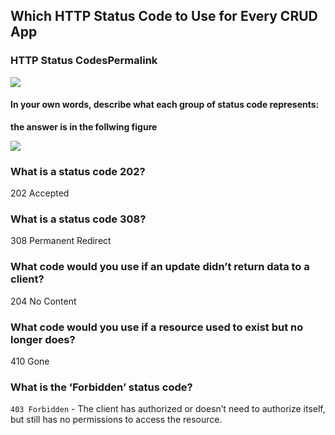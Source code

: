 ## Which HTTP Status Code to Use for Every CRUD App
### HTTP Status CodesPermalink
![](https://devqa.io/assets/images/http-status-codes.png)
#### In your own words, describe what each group of status code represents:

**the answer is in the follwing figure**

![](https://webrewrite.com/wp-content/uploads/2012/12/Screen-Shot-2017-02-26-at-6.54.41-AM.png)


### What is a status code 202?
202 Accepted
### What is a status code 308?
308 Permanent Redirect 
### What code would you use if an update didn’t return data to a client?
204 No Content 
### What code would you use if a resource used to exist but no longer does?
410 Gone
### What is the ‘Forbidden’ status code?
`403 Forbidden` - The client has authorized or doesn’t need to authorize itself, but still has no permissions to access the resource.





